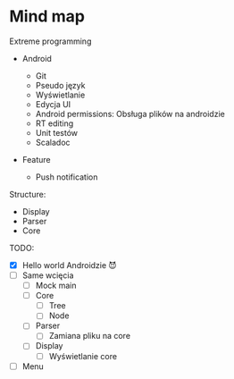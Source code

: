 # Mind map

Extreme programming

- Android
	- Git
	- Pseudo język
	- Wyświetlanie
	- Edycja UI
	- Android permissions: Obsługa plików na androidzie
	- RT editing
	- Unit testów
	- Scaladoc

- Feature
	- Push notification

Structure:
- Display
- Parser
- Core


TODO:

- [x] Hello world Androidzie :smiling_imp:
- [ ] Same wcięcia
	- [ ] Mock main
	- [ ] Core
		- [ ] Tree
		- [ ] Node
	- [ ] Parser
		- [ ] Zamiana pliku na core
	- [ ] Display
		- [ ] Wyświetlanie core

- [ ] Menu
